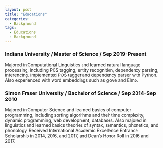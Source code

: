 ```yaml
---
layout: post
title: "Educations"
categories:
  - Background
tags:
  - Educations
  - Background
---
```


### Indiana University / Master of Science / Sep 2019-Present
Majored in Computational Linguistics and learned natural language processing, including POS tagging, entity recognition, dependency parsing, inferencing. Implemented POS tagger and dependency parser with Python. Also experienced with word embeddings such as glove and Elmo.

### Simon Fraser University / Bachelor of Science / Sep 2014-Sep 2018
Majored in Computer Science and learned basics of computer programming, including sorting algorithms and their time complexity, dynamic programming, web development, databases. Also majored in linguistics and learned basics theories of syntax, semantics, phonetics, and phonology. Received International Academic Excellence Entrance Scholarship in 2014, 2016, and 2017, and Dean’s Honor Roll in 2016 and 2017.